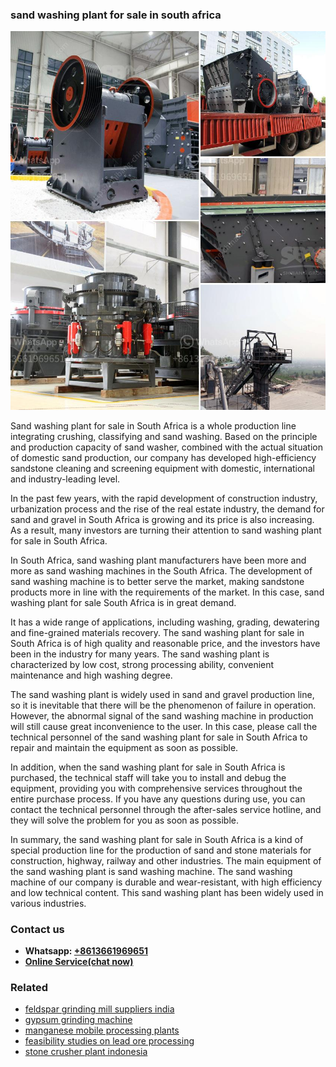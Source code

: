 <h3>sand washing plant for sale in south africa</h3><img src='1708322969.jpg' alt=''><p>Sand washing plant for sale in South Africa is a whole production line integrating crushing, classifying and sand washing. Based on the principle and production capacity of sand washer, combined with the actual situation of domestic sand production, our company has developed high-efficiency sandstone cleaning and screening equipment with domestic, international and industry-leading level.</p><p>In the past few years, with the rapid development of construction industry, urbanization process and the rise of the real estate industry, the demand for sand and gravel in South Africa is growing and its price is also increasing. As a result, many investors are turning their attention to sand washing plant for sale in South Africa.</p><p>In South Africa, sand washing plant manufacturers have been more and more as sand washing machines in the South Africa. The development of sand washing machine is to better serve the market, making sandstone products more in line with the requirements of the market. In this case, sand washing plant for sale South Africa is in great demand.</p><p>It has a wide range of applications, including washing, grading, dewatering and fine-grained materials recovery. The sand washing plant for sale in South Africa is of high quality and reasonable price, and the investors have been in the industry for many years. The sand washing plant is characterized by low cost, strong processing ability, convenient maintenance and high washing degree.</p><p>The sand washing plant is widely used in sand and gravel production line, so it is inevitable that there will be the phenomenon of failure in operation. However, the abnormal signal of the sand washing machine in production will still cause great inconvenience to the user. In this case, please call the technical personnel of the sand washing plant for sale in South Africa to repair and maintain the equipment as soon as possible.</p><p>In addition, when the sand washing plant for sale in South Africa is purchased, the technical staff will take you to install and debug the equipment, providing you with comprehensive services throughout the entire purchase process. If you have any questions during use, you can contact the technical personnel through the after-sales service hotline, and they will solve the problem for you as soon as possible.</p><p>In summary, the sand washing plant for sale in South Africa is a kind of special production line for the production of sand and stone materials for construction, highway, railway and other industries. The main equipment of the sand washing plant is sand washing machine. The sand washing machine of our company is durable and wear-resistant, with high efficiency and low technical content. This sand washing plant has been widely used in various industries.</p><h3>Contact us</h3><ul><li><strong>Whatsapp:&nbsp;<a href="https://wa.me/8613661969651">+8613661969651</a></strong></li><li><a href="https://swt.shibang-china.com/?git&amp;zhl&amp;sand washing plant for sale in south africa"><strong>Online Service(chat now)</strong></a></li></ul><h3>Related</h3><ul><li><a href='feldspar grinding mill suppliers india.md'>feldspar grinding mill suppliers india</a></li><li><a href='gypsum grinding machine.md'>gypsum grinding machine</a></li><li><a href='manganese mobile processing plants.md'>manganese mobile processing plants</a></li><li><a href='feasibility studies on lead ore processing.md'>feasibility studies on lead ore processing</a></li><li><a href='stone crusher plant indonesia.md'>stone crusher plant indonesia</a></li></ul>